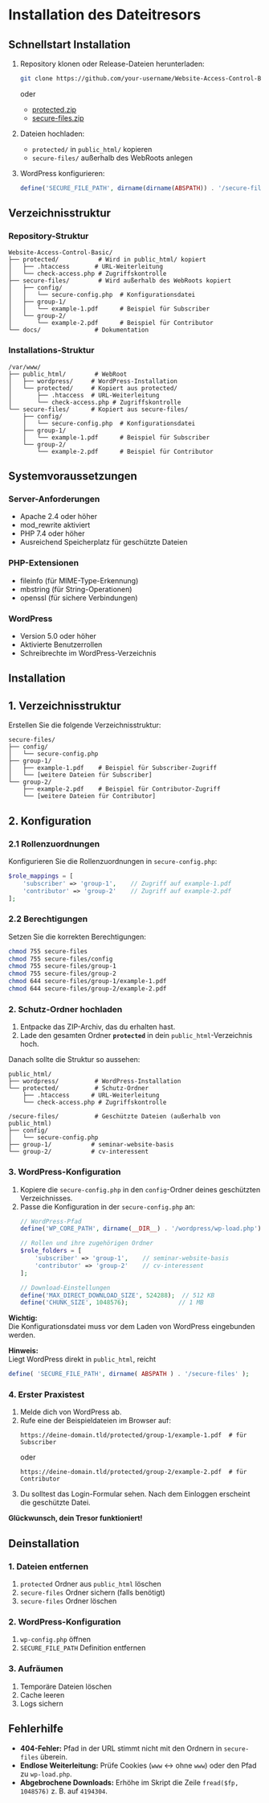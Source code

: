 # Installation des Dateitresors

## Schnellstart Installation

1. Repository klonen oder Release-Dateien herunterladen:
   ```bash
   git clone https://github.com/your-username/Website-Access-Control-Basic.git
   ```
   oder
   - [protected.zip](https://github.com/your-username/Website-Access-Control-Basic/releases/latest/download/protected.zip)
   - [secure-files.zip](https://github.com/your-username/Website-Access-Control-Basic/releases/latest/download/secure-files.zip)

2. Dateien hochladen:
   - `protected/` in `public_html/` kopieren
   - `secure-files/` außerhalb des WebRoots anlegen

3. WordPress konfigurieren:
   ```php
   define('SECURE_FILE_PATH', dirname(dirname(ABSPATH)) . '/secure-files');
   ```

## Verzeichnisstruktur

### Repository-Struktur
```
Website-Access-Control-Basic/
├── protected/           # Wird in public_html/ kopiert
│   ├── .htaccess       # URL-Weiterleitung
│   └── check-access.php # Zugriffskontrolle
├── secure-files/        # Wird außerhalb des WebRoots kopiert
│   ├── config/
│   │   └── secure-config.php  # Konfigurationsdatei
│   ├── group-1/
│   │   └── example-1.pdf      # Beispiel für Subscriber
│   └── group-2/
│       └── example-2.pdf      # Beispiel für Contributor
└── docs/               # Dokumentation
```

### Installations-Struktur
```
/var/www/
├── public_html/        # WebRoot
│   ├── wordpress/     # WordPress-Installation
│   └── protected/     # Kopiert aus protected/
│       ├── .htaccess  # URL-Weiterleitung
│       └── check-access.php # Zugriffskontrolle
└── secure-files/      # Kopiert aus secure-files/
    ├── config/
    │   └── secure-config.php  # Konfigurationsdatei
    ├── group-1/
    │   └── example-1.pdf      # Beispiel für Subscriber
    └── group-2/
        └── example-2.pdf      # Beispiel für Contributor
```

## Systemvoraussetzungen

### Server-Anforderungen
- Apache 2.4 oder höher
- mod_rewrite aktiviert
- PHP 7.4 oder höher
- Ausreichend Speicherplatz für geschützte Dateien

### PHP-Extensionen
- fileinfo (für MIME-Type-Erkennung)
- mbstring (für String-Operationen)
- openssl (für sichere Verbindungen)

### WordPress
- Version 5.0 oder höher
- Aktivierte Benutzerrollen
- Schreibrechte im WordPress-Verzeichnis

## Installation

## 1. Verzeichnisstruktur

Erstellen Sie die folgende Verzeichnisstruktur:

```
secure-files/
├── config/
│   └── secure-config.php
├── group-1/
│   ├── example-1.pdf    # Beispiel für Subscriber-Zugriff
│   └── [weitere Dateien für Subscriber]
└── group-2/
    ├── example-2.pdf    # Beispiel für Contributor-Zugriff
    └── [weitere Dateien für Contributor]
```

## 2. Konfiguration

### 2.1 Rollenzuordnungen

Konfigurieren Sie die Rollenzuordnungen in `secure-config.php`:

```php
$role_mappings = [
    'subscriber' => 'group-1',    // Zugriff auf example-1.pdf
    'contributor' => 'group-2'    // Zugriff auf example-2.pdf
];
```

### 2.2 Berechtigungen

Setzen Sie die korrekten Berechtigungen:

```bash
chmod 755 secure-files
chmod 755 secure-files/config
chmod 755 secure-files/group-1
chmod 755 secure-files/group-2
chmod 644 secure-files/group-1/example-1.pdf
chmod 644 secure-files/group-2/example-2.pdf
```

### 2. Schutz-Ordner hochladen

1. Entpacke das ZIP-Archiv, das du erhalten hast.
2. Lade den gesamten Ordner **`protected`** in dein `public_html`-Verzeichnis hoch.

Danach sollte die Struktur so aussehen:

```
public_html/
├── wordpress/          # WordPress-Installation
└── protected/          # Schutz-Ordner
    ├── .htaccess      # URL-Weiterleitung
    └── check-access.php # Zugriffskontrolle

/secure-files/          # Geschützte Dateien (außerhalb von public_html)
├── config/
│   └── secure-config.php
├── group-1/           # seminar-website-basis
└── group-2/           # cv-interessent
```

### 3. WordPress-Konfiguration

1. Kopiere die `secure-config.php` in den `config`-Ordner deines geschützten Verzeichnisses.
2. Passe die Konfiguration in der `secure-config.php` an:
   ```php
   // WordPress-Pfad
   define('WP_CORE_PATH', dirname(__DIR__) . '/wordpress/wp-load.php');

   // Rollen und ihre zugehörigen Ordner
   $role_folders = [
       'subscriber' => 'group-1',    // seminar-website-basis
       'contributor' => 'group-2'    // cv-interessent
   ];

   // Download-Einstellungen
   define('MAX_DIRECT_DOWNLOAD_SIZE', 524288);  // 512 KB
   define('CHUNK_SIZE', 1048576);              // 1 MB
   ```

**Wichtig:**  
Die Konfigurationsdatei muss vor dem Laden von WordPress eingebunden werden.

**Hinweis:**  
Liegt WordPress direkt in `public_html`, reicht  
```php
define( 'SECURE_FILE_PATH', dirname( ABSPATH ) . '/secure-files' );
```

### 4. Erster Praxistest

1. Melde dich von WordPress ab.
2. Rufe eine der Beispieldateien im Browser auf:
   ```
   https://deine-domain.tld/protected/group-1/example-1.pdf  # für Subscriber
   ```
   oder
   ```
   https://deine-domain.tld/protected/group-2/example-2.pdf  # für Contributor
   ```
3. Du solltest das Login-Formular sehen. Nach dem Einloggen erscheint die geschützte Datei.

**Glückwunsch, dein Tresor funktioniert!**

## Deinstallation

### 1. Dateien entfernen
1. `protected` Ordner aus `public_html` löschen
2. `secure-files` Ordner sichern (falls benötigt)
3. `secure-files` Ordner löschen

### 2. WordPress-Konfiguration
1. `wp-config.php` öffnen
2. `SECURE_FILE_PATH` Definition entfernen

### 3. Aufräumen
1. Temporäre Dateien löschen
2. Cache leeren
3. Logs sichern

## Fehlerhilfe

- **404-Fehler:** Pfad in der URL stimmt nicht mit den Ordnern in `secure-files` überein.
- **Endlose Weiterleitung:** Prüfe Cookies (`www` ↔ ohne `www`) oder den Pfad zu `wp-load.php`.
- **Abgebrochene Downloads:** Erhöhe im Skript die Zeile `fread($fp, 1048576)` z. B. auf `4194304`. 